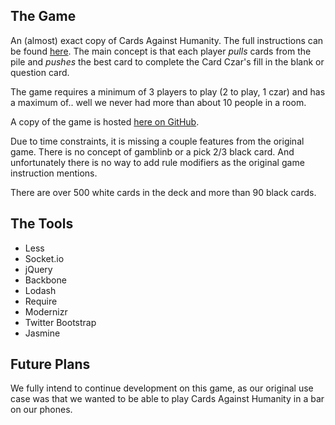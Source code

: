 ## The Game

An (almost) exact copy of Cards Against Humanity.  The full instructions can be found [here](http://s3.amazonaws.com/cah/CAH_Rules.pdf). The main concept is that each player *pulls* cards from the pile and *pushes* the best card to complete the Card Czar's fill in the blank or question card.

The game requires a minimum of 3 players to play (2 to play, 1 czar) and has a maximum of.. well we never had more than about 10 people in a room.

A copy of the game is hosted [here on GitHub](http://forrestberries.github.com/game-off-2012/index.html).

Due to time constraints, it is missing a couple features from the original game.  There is no concept of gamblinb or a pick 2/3 black card.  And unfortunately there is no way to add rule modifiers as the original game instruction mentions.

There are over 500 white cards in the deck and more than 90 black cards.


## The Tools
* Less
* Socket.io
* jQuery
* Backbone
* Lodash
* Require
* Modernizr
* Twitter Bootstrap
* Jasmine

## Future Plans
We fully intend to continue development on this game, as our original use case was that we wanted to be able to play Cards Against Humanity in a bar on our phones.